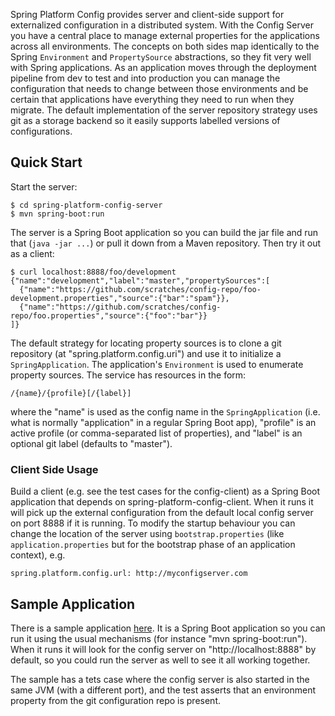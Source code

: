 Spring Platform Config provides server and client-side support for
externalized configuration in a distributed system. With the Config
Server you have a central place to manage external properties for the
applications across all environments. The concepts on both sides map
identically to the Spring `Environment` and `PropertySource`
abstractions, so they fit very well with Spring applications. As an
application moves through the deployment pipeline from dev to test and
into production you can manage the configuration that needs to change
between those environments and be certain that applications have
everything they need to run when they migrate. The default
implementation of the server repository strategy uses git as a storage
backend so it easily supports labelled versions of configurations.

## Quick Start

Start the server:

```
$ cd spring-platform-config-server
$ mvn spring-boot:run
```

The server is a Spring Boot application so you can build the jar file
and run that (`java -jar ...`) or pull it down from a Maven
repository. Then try it out as a client:

```
$ curl localhost:8888/foo/development
{"name":"development","label":"master","propertySources":[
  {"name":"https://github.com/scratches/config-repo/foo-development.properties","source":{"bar":"spam"}},
  {"name":"https://github.com/scratches/config-repo/foo.properties","source":{"foo":"bar"}}
]}
```

The default strategy for locating property sources is to clone a git
repository (at "spring.platform.config.uri") and use it to initialize
a `SpringApplication`. The application's `Environment` is used to
enumerate property sources. The service has resources in the form:

```
/{name}/{profile}[/{label}]
```

where the "name" is used as the config name in the `SpringApplication`
(i.e. what is normally "application" in a regular Spring Boot app),
"profile" is an active profile (or comma-separated list of
properties), and "label" is an optional git label (defaults to
"master").

### Client Side Usage

Build a client (e.g. see the test cases for the config-client) as a
Spring Boot application that depends on spring-platform-config-client.
When it runs it will pick up the external configuration from the
default local config server on port 8888 if it is running. To modify
the startup behaviour you can change the location of the server using
`bootstrap.properties` (like `application.properties` but for the
bootstrap phase of an application context), e.g.

```
spring.platform.config.url: http://myconfigserver.com
```

## Sample Application

There is a sample application
[here](https://github.com/spring-platform/spring-platform-config/spring-platform-config-sample). It
is a Spring Boot application so you can run it using the usual
mechanisms (for instance "mvn spring-boot:run"). When it runs it will
look for the config server on "http://localhost:8888" by default, so
you could run the server as well to see it all working together.

The sample has a tets case where the config server is also started in
the same JVM (with a different port), and the test asserts that an
environment property from the git configuration repo is present.
